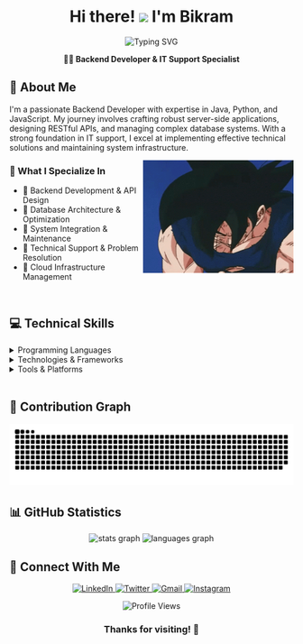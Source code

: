 <h1 align="center">Hi there! <img src="https://media.giphy.com/media/hvRJCLFzcasrR4ia7z/giphy.gif" width="28"> I'm Bikram</h1>

<p align="center">
  <img src="https://readme-typing-svg.demolab.com?font=Fira+Code&weight=600&size=22&duration=3000&pause=1000&color=3498DB&center=true&vCenter=true&random=false&width=435&lines=Backend+Development;System+Architecture;Database+Management;API+Development;IT+Support" alt="Typing SVG" />
</p>

<p align="center">
  <b>👨‍💻 Backend Developer & IT Support Specialist</b>
</p>

## 🚀 About Me

I'm a passionate Backend Developer with expertise in Java, Python, and JavaScript. My journey involves crafting robust server-side applications, designing RESTful APIs, and managing complex database systems. With a strong foundation in IT support, I excel at implementing effective technical solutions and maintaining system infrastructure.

<img align="right" src="https://raw.githubusercontent.com/heybikramjeetsingh/heybikramjeetsingh/main/assets/goku-thumbs-up.gif" height="200" />

### 🎯 What I Specialize In
- 🔹 Backend Development & API Design
- 🔹 Database Architecture & Optimization
- 🔹 System Integration & Maintenance
- 🔹 Technical Support & Problem Resolution
- 🔹 Cloud Infrastructure Management

<br>

## 💻 Technical Skills

<details>
<summary>Programming Languages</summary>
<br>
  
![Java](https://img.shields.io/badge/Java-%23ED8B00.svg?style=for-the-badge&logo=openjdk&logoColor=white)
![Python](https://img.shields.io/badge/Python-3670A0?style=for-the-badge&logo=python&logoColor=ffdd54)
![JavaScript](https://img.shields.io/badge/JavaScript-%23323330.svg?style=for-the-badge&logo=javascript&logoColor=%23F7DF1E)
</details>

<details>
<summary>Technologies & Frameworks</summary>
<br>
  
![Spring](https://img.shields.io/badge/Spring-%236DB33F.svg?style=for-the-badge&logo=spring&logoColor=white)
![Node.js](https://img.shields.io/badge/Node.js-6DA55F?style=for-the-badge&logo=node.js&logoColor=white)
![HTML5](https://img.shields.io/badge/HTML5-%23E34F26.svg?style=for-the-badge&logo=html5&logoColor=white)
![CSS3](https://img.shields.io/badge/CSS3-%231572B6.svg?style=for-the-badge&logo=css3&logoColor=white)
</details>

<details>
<summary>Tools & Platforms</summary>
<br>
  
![Git](https://img.shields.io/badge/Git-%23F05033.svg?style=for-the-badge&logo=git&logoColor=white)
![GitHub](https://img.shields.io/badge/GitHub-%23121011.svg?style=for-the-badge&logo=github&logoColor=white)
![VS Code](https://img.shields.io/badge/VS%20Code-0078d7.svg?style=for-the-badge&logo=visual-studio-code&logoColor=white)
</details>

<br>

## 🌿 Contribution Graph

<img src="https://raw.githubusercontent.com/heybikramjeetsingh/heybikramjeetsingh/output/snake.svg" alt="Snake animation" />

## 📊 GitHub Statistics

<div align="center">
  <img src="https://github-readme-stats.vercel.app/api?username=heybikramjeetsingh&hide_title=false&hide_rank=true&show_icons=true&include_all_commits=true&count_private=true&disable_animations=false&theme=github_dark&locale=en&hide_border=true" height="150" alt="stats graph" />
  <img src="https://github-readme-stats.vercel.app/api/top-langs?username=heybikramjeetsingh&locale=en&hide_title=false&layout=compact&card_width=320&langs_count=5&theme=github_dark&hide_border=true" height="150" alt="languages graph" />
</div>

## 🤝 Connect With Me

<p align="center">
  <a href="https://www.linkedin.com/in/heybikramjeetsingh" target="_blank">
    <img src="https://img.shields.io/badge/LinkedIn-%230077B5.svg?style=for-the-badge&logo=linkedin&logoColor=white" alt="LinkedIn" />
  </a>
  <a href="https://x.com/bikram_jeet_x" target="_blank">
    <img src="https://img.shields.io/badge/Twitter-%231DA1F2.svg?style=for-the-badge&logo=Twitter&logoColor=white" alt="Twitter" />
  </a>
  <a href="mailto:heybikramjeetsingh@gmail.com" target="_blank">
    <img src="https://img.shields.io/badge/Gmail-D14836?style=for-the-badge&logo=gmail&logoColor=white" alt="Gmail" />
  </a>
  <a href="https://www.instagram.com/heybikramjeetsingh/" target="_blank">
    <img src="https://img.shields.io/badge/Instagram-%23E4405F.svg?style=for-the-badge&logo=Instagram&logoColor=white" alt="Instagram" />
  </a>
</p>

<div align="center">
  <img src="https://komarev.com/ghpvc/?username=heybikramjeetsingh&style=for-the-badge&color=blue" alt="Profile Views" />
</div>

<h3 align="center">Thanks for visiting! 👋</h3>
